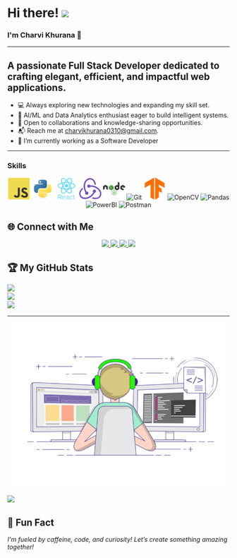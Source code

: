 # Hi there! ![](https://user-images.githubusercontent.com/18350557/176309783-0785949b-9127-417c-8b55-ab5a4333674e.gif)  
### I'm Charvi Khurana 🌟  
-----------------

**A passionate Full Stack Developer dedicated to crafting elegant, efficient, and impactful web applications.**
-----------------

- 💻 Always exploring new technologies and expanding my skill set.  
- 🌟 AI/ML and Data Analytics enthusiast eager to build intelligent systems.  
- 🤝 Open to collaborations and knowledge-sharing opportunities.  
- 📬 Reach me at [charvikhurana0310@gmail.com](mailto:charvikhurana0310@gmail.com).
- 🌱 I’m currently working as a Software Developer 
-----------------
### Skills
<div align="center">  
  <img src="https://raw.githubusercontent.com/devicons/devicon/master/icons/javascript/javascript-original.svg" alt="JavaScript" width="50" height="50" />
  <img src="https://raw.githubusercontent.com/devicons/devicon/master/icons/python/python-original.svg" alt="Python" width="50" height="50" />
  <img src="https://raw.githubusercontent.com/devicons/devicon/master/icons/react/react-original-wordmark.svg" alt="React" width="50" height="50" />
  <img src="https://raw.githubusercontent.com/devicons/devicon/master/icons/redux/redux-original.svg" alt="Redux" width="50" height="50" />
  <img src="https://raw.githubusercontent.com/devicons/devicon/master/icons/nodejs/nodejs-original-wordmark.svg" alt="Node.js" width="50" height="50" />
  <img src="https://www.vectorlogo.zone/logos/git-scm/git-scm-icon.svg" alt="Git" width="50" height="50" />
  <img src="https://raw.githubusercontent.com/devicons/devicon/master/icons/tensorflow/tensorflow-original.svg" alt="TensorFlow" width="50" height="50" />
  <img src="https://upload.wikimedia.org/wikipedia/commons/3/31/OpenCV_Logo_with_text_svg_version.svg" alt="OpenCV" width="50" height="50" />
  <img src="https://www.vectorlogo.zone/logos/pandas/pandas-icon.svg" alt="Pandas" width="50" height="50" />
  <img src="https://www.vectorlogo.zone/logos/microsoft_powerbi/microsoft_powerbi-icon.svg" alt="PowerBI" width="50" height="50" />
  <img src="https://www.vectorlogo.zone/logos/postman/postman-icon.svg" alt="Postman" width="50" height="50" />
</div> 

## 🌐 Connect with Me  
<div align="center">  
  <a href="https://www.github.com/charvi03" target="_blank">
    <img src="https://raw.githubusercontent.com/danielcranney/readme-generator/main/public/icons/socials/github.svg" width="40" />
  </a>
  <a href="https://linkedin.com/in/charvi-khurana" target="_blank">
    <img src="https://raw.githubusercontent.com/rahuldkjain/github-profile-readme-generator/master/src/images/icons/Social/linked-in-alt.svg" width="40" />
  </a>
  <a href="https://leetcode.com/u/charvikhurana01/" target="_blank">
    <img src="https://upload.wikimedia.org/wikipedia/commons/1/19/LeetCode_logo_black.png" width="40" />
  </a>
  <a href="https://www.instagram.com/charvi.0_1/" target="_blank">
    <img src="https://upload.wikimedia.org/wikipedia/commons/a/a5/Instagram_icon.png" width="40" />
  </a>
</div>  



## 🏆 My GitHub Stats  

![](https://github-readme-stats.vercel.app/api?username=charvi03&theme=blue-green&hide_border=false&include_all_commits=false&count_private=false)<br/>
![](https://github-readme-streak-stats.herokuapp.com/?user=charvi03&theme=blue-green&hide_border=false)<br/>
![](https://github-readme-stats.vercel.app/api/top-langs/?username=charvi03&theme=blue-green&hide_border=false&include_all_commits=false&count_private=false&layout=compact)

-----------------
<div align="center">
  <img src="https://raw.githubusercontent.com/devSouvik/devSouvik/master/gif3.gif" width="500" />
</div> 

[![](https://visitcount.itsvg.in/api?id=charvi03&icon=0&color=0)](https://visitcount.itsvg.in)

## 🌟 **Fun Fact**
_I'm fueled by caffeine, code, and curiosity! Let’s create something amazing together!_
